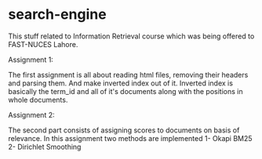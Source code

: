 # search-engine
This stuff related to Information Retrieval course which was being offered to FAST-NUCES Lahore.

Assignment 1:

The first assignment is all about reading html files, removing their headers and parsing them.
And make inverted index out of it.
Inverted index is basically the term_id and all of it's documents along with the positions in
whole documents.

Assignment 2:

The second part consists of assigning scores to documents on basis of relevance. In this assignment
two methods are implemented
1- Okapi BM25
2- Dirichlet Smoothing
